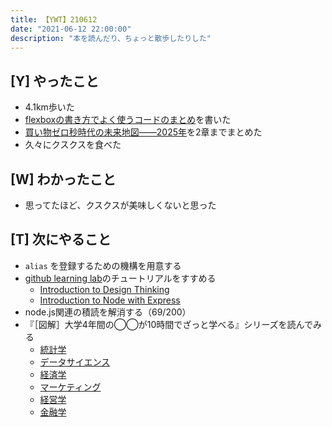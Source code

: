 ```yaml
---
title: 【YWT】210612
date: "2021-06-12 22:00:00"
description: "本を読んだり、ちょっと散歩したりした"
---
```


## [Y] やったこと

- 4.1km歩いた
- [flexboxの書き方でよく使うコードのまとめ](https://gist.github.com/LeeDDHH/5af925e288c320f43e349d7592241c29)を書いた
- [買い物ゼロ秒時代の未来地図――2025年](https://gist.github.com/LeeDDHH/09fbf3dfd372403d67d989dcbae7f62f)を2章までまとめた
- 久々にクスクスを食べた

## [W] わかったこと

- 思ってたほど、クスクスが美味しくないと思った

## [T] 次にやること

- `alias` を登録するための機構を用意する
- [github learning lab](https://lab.github.com/githubtraining)のチュートリアルをすすめる
  - [Introduction to Design Thinking](https://lab.github.com/githubtraining/introduction-to-design-thinking)
  - [Introduction to Node with Express](https://lab.github.com/everydeveloper/introduction-to-node-with-express)
- node.js関連の積読を解消する（69/200）
- 『［図解］大学4年間の◯◯が10時間でざっと学べる』シリーズを読んでみる
  - [統計学](https://www.amazon.co.jp/dp/B07PXB4NN9)
  - [データサイエンス](https://www.amazon.co.jp/dp/B07XNW3TQM)
  - [経済学](https://www.amazon.co.jp/dp/B01KNLFHH6)
  - [マーケティング](https://www.amazon.co.jp/dp/B07BNC2SV3)
  - [経営学](https://www.amazon.co.jp/dp/B071SKDF3L)
  - [金融学](https://www.amazon.co.jp/dp/B07BB6Z7FW)
